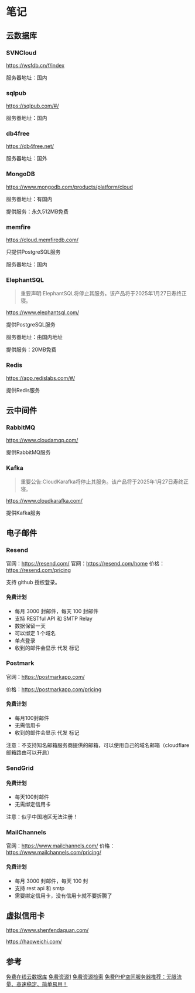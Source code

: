 # 笔记

## 云数据库

### SVNCloud

https://wsfdb.cn/f/index

服务器地址：国内

### sqlpub

https://sqlpub.com/#/

服务器地址：国内

### db4free

https://db4free.net/

服务器地址：国外

### MongoDB

https://www.mongodb.com/products/platform/cloud

服务器地址：有国内

提供服务：永久512MB免费

### memfire

https://cloud.memfiredb.com/

只提供PostgreSQL服务

服务器地址：国内

### ElephantSQL

> 重要声明:ElephantSQL将停止其服务。该产品将于2025年1月27日寿终正寝。

https://www.elephantsql.com/

提供PostgreSQL服务

服务器地址：由国内地址

提供服务：20MB免费

### Redis

https://app.redislabs.com/#/

提供Redis服务

## 云中间件

### RabbitMQ

https://www.cloudamqp.com/

提供RabbitMQ服务

### Kafka

> 重要公告:CloudKarafka将停止其服务。该产品将于2025年1月27日寿终正寝。

https://www.cloudkarafka.com/

提供Kafka服务

## 电子邮件

### Resend

官网：https://resend.com/
官网：https://resend.com/home
价格：https://resend.com/pricing

支持 github 授权登录。

#### 免费计划

- 每月 3000 封邮件，每天 100 封邮件
- 支持 RESTful API 和 SMTP Relay
- 数据保留一天
- 可以绑定 1 个域名
- 单点登录
- 收到的邮件会显示 代发 标记

### Postmark 

官网：https://postmarkapp.com/

价格：https://postmarkapp.com/pricing

#### 免费计划

- 每月100封邮件
- 无需信用卡
- 收到的邮件会显示 代发 标记

注意：不支持知名邮箱服务商提供的邮箱，可以使用自己的域名邮箱（cloudflare 邮箱路由可以开启）


### SendGrid

#### 免费计划

- 每天100封邮件
- 无需绑定信用卡

注意：似乎中国地区无法注册！


### MailChannels

官网：https://www.mailchannels.com/
价格：https://www.mailchannels.com/pricing/

#### 免费计划

- 每月 3000 封邮件，每天 100 封
- 支持 rest api 和 smtp
- 需要绑定信用卡，没有信用卡就不要折腾了


## 虚拟信用卡

https://www.shenfendaquan.com/

https://haoweichi.com/


## 参考

[免费在线云数据库](https://zhuanlan.zhihu.com/p/673507640)
[免费资源1](https://zy.qinzhi.cc/197.html)
[免费资源检索](https://freestuff.dev/tags/database)
[免费PHP空间服务器推荐：无限流量、高速稳定、简单易用！](https://www.kdun.com/ask/511029.html)